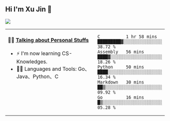 
## Hi I'm Xu Jin 👋
![](https://komarev.com/ghpvc/?username=jiayouxujin&color=brightgreen&label=PROFILE+VIEWS)



<table align="center">
<tr>
<td valign="top" width="60%">

#### 🏋️‍♀️ <a href="https://github.com/jiayouxujin" target="_blank">Talking about Personal Stuffs</a>
<!-- recent_releases starts -->

- ⚡  I'm now learning CS-Knowledges.  
- 🏊‍♂️ Languages and Tools: Go、Java、Python、C
<!-- recent_releases ends -->
</td>
<td>
 
<!--START_SECTION:waka-->
```text
C          1 hr 58 mins    █████████▓░░░░░░░░░░░░░░░   38.72 % 
Assembly   56 mins         ████▓░░░░░░░░░░░░░░░░░░░░   18.26 % 
Python     50 mins         ████░░░░░░░░░░░░░░░░░░░░░   16.34 % 
Markdown   30 mins         ██▒░░░░░░░░░░░░░░░░░░░░░░   09.92 % 
Go         16 mins         █▒░░░░░░░░░░░░░░░░░░░░░░░   05.28 % 
```
<!--END_SECTION:waka-->
 
</td>
</tr>
</table>





